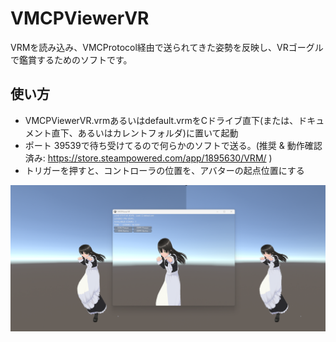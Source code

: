 # VMCPViewerVR
VRMを読み込み、VMCProtocol経由で送られてきた姿勢を反映し、VRゴーグルで鑑賞するためのソフトです。

## 使い方
+ VMCPViewerVR.vrmあるいはdefault.vrmをCドライブ直下(または、ドキュメント直下、あるいはカレントフォルダ)に置いて起動
+ ポート 39539で待ち受けてるので何らかのソフトで送る。(推奨 & 動作確認済み: https://store.steampowered.com/app/1895630/VRM/ )
+ トリガーを押すと、コントローラの位置を、アバターの起点位置にする

![](screenshot.png)
